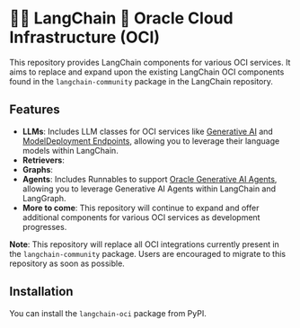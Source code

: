 # 🦜️🔗 LangChain 🤝 Oracle Cloud Infrastructure (OCI)

This repository provides LangChain components for various OCI services. It aims to replace and expand upon the existing LangChain OCI components found in the `langchain-community` package in the LangChain repository.

## Features

- **LLMs**: Includes LLM classes for OCI services like [Generative AI](https://cloud.oracle.com/ai-services/generative-ai) and [ModelDeployment Endpoints](https://cloud.oracle.com/ai-services/model-deployment), allowing you to leverage their language models within LangChain.
- **Retrievers**: 
- **Graphs**: 
- **Agents**: Includes Runnables to support [Oracle Generative AI Agents](https://www.oracle.com/artificial-intelligence/generative-ai/agents/), allowing you to leverage Generative AI Agents within LangChain and LangGraph.
- **More to come**: This repository will continue to expand and offer additional components for various OCI services as development progresses.

**Note**: This repository will replace all OCI integrations currently present in the `langchain-community` package. Users are encouraged to migrate to this repository as soon as possible.

## Installation

You can install the `langchain-oci` package from PyPI.
